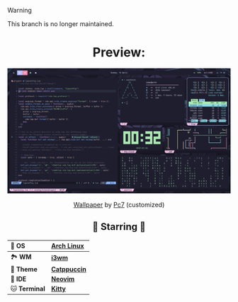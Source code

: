 > [!WARNING]
> This branch is no longer maintained.

<div align="center">
<h1>Preview:</h1>
<p align=><img alt="screenshot" src="https://raw.githubusercontent.com/andrewzn69/dotfiles/assets/catppuccin-i3/main.png"></p>
<p align=><a href="https://wallhaven.cc/w/135xq3">Wallpaper</a> by <a href="https://wallhaven.cc/user/Pc7">Pc7</a> (customized)</p>

## 🌟 Starring 🌟

| 💾 **OS**       | [**Arch Linux**](https://archlinux.org)                    |
| :-------------- | :--------------------------------------------------------- |
| 🏞️ **WM**       | [**i3wm**](https://i3wm.org)                               |
| 🎨 **Theme**    | [**Catppuccin**](https://github.com/catppuccin/catppuccin) |
| 📝 **IDE**      | [**Neovim**](https://neovim.io)                            |
| 🐱 **Terminal** | [**Kitty**](https://sw.kovidgoyal.net/kitty)               |

</div>
